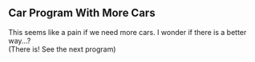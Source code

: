 ## Car Program With More Cars
This seems like a pain if we need more cars. I wonder if there is a better way...?
<br/>
(There is! See the next program)
